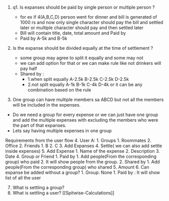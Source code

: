 1. q1.  Is expanses should be paid by single person or multiple person ?
    - for ex if 4(A,B,C,D) person went for dinner and bill is generated of 1000 rs and now only single character should pay the bill and settled later or multiple character should pay and then settled later
     - Bill will contain title, date, total amount and Paid by 
     - Paid by A-5k and B-5k
2. Is the expanse should be divided equally at the time of settlement ?
	- some group may agree to split it equally and some may not 
	- we can add option for that or we can make rule like not drinkers will pay half
	- Shared by :  
		- 1.when split equally A-2.5k B-2.5k C-2.5k D-2.5k
		- 2.not split equally A-1k B-1k C-4k D-4k or it can be any combination based on the rule 

3. One group can have multiple members sa ABCD but not all the members will be included in the expenses.
  - Do we need a group for every expense or we can just have one group and add the multiple expenses with excluding the members who were the part of that expanses.
  - Lets say having multiple expenses in one group

Requirements from the user flow
4. User A:
	1. Groups
		1. Roommates
		2. Office
	2. Friends 
		1. B
		2. C
	3. Add Expanses
	4. Settle( we can also add settle inside expenses)
5. Add Expense 
	1. Name of the expense
	2. Description
	3. Date 
	4. Group or Friend
		1. Paid by
			1. Add people(From the corresponding group) who paid
			2. It will show people from the group.
		2. Shared by
			1. Add people(From the corresponding group) who shared
	5. Amount 
6. Can expanse be added without a group?
	1. Group: None
		1. Paid by : It will show list of all the user

7. What is settling a group?
8. What is settling a user?
	[[Spitwise-Calculations]]

  



